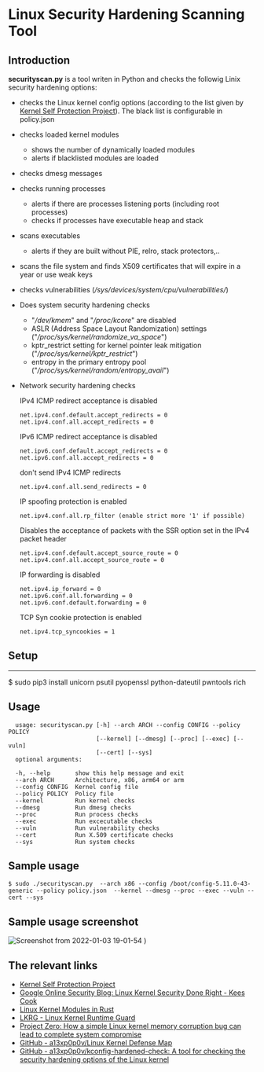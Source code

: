 # Linux Security Hardening Scanning Tool
## Introduction ##
**securityscan.py** is a tool writen in Python and checks the followig Linix security hardening options:
* checks the Linux kernel config options (according to the list given by [Kernel Self Protection Project](https://kernsec.org/wiki/index.php/Kernel_Self_Protection_Project)). The black list is configurable in policy.json
* checks loaded kernel modules
  * shows the number of dynamically loaded modules
  * alerts if blacklisted modules are loaded
* checks dmesg messages
* checks running processes
  * alerts if there are processes listening ports (including root processes)
  * checks if processes have executable heap and stack
* scans executables
  * alerts if they are built without PIE, relro, stack protectors,..
* scans the file system and finds X509 certificates that will expire in a year or use weak keys
* checks vulnerabilities (*/sys/devices/system/cpu/vulnerabilities/*)
* Does system security hardening checks
  * "*/dev/kmem*" and "*/proc/kcore*" are disabled
  * ASLR (Address Space Layout Randomization) settings ("*/proc/sys/kernel/randomize_va_space*")
  * kptr_restrict setting for kernel pointer leak mitigation ("*/proc/sys/kernel/kptr_restrict*")
  * entropy in the primary entropy pool ("*/proc/sys/kernel/random/entropy_avail*")
* Network security hardening checks
    
    IPv4 ICMP redirect acceptance is disabled
    
      net.ipv4.conf.default.accept_redirects = 0
      net.ipv4.conf.all.accept_redirects = 0
    
    IPv6 ICMP redirect acceptance is disabled
      
      net.ipv6.conf.default.accept_redirects = 0
      net.ipv6.conf.all.accept_redirects = 0
    
    don't send IPv4 ICMP redirects
        
      net.ipv4.conf.all.send_redirects = 0    
    
    IP spoofing protection is enabled  
        
      net.ipv4.conf.all.rp_filter (enable strict more '1' if possible)      

    Disables the acceptance of packets with the SSR option set in the IPv4 packet header

      net.ipv4.conf.default.accept_source_route = 0
      net.ipv4.conf.all.accept_source_route = 0

    IP forwarding is disabled
      
      net.ipv4.ip_forward = 0
      net.ipv6.conf.all.forwarding = 0
      net.ipv6.conf.default.forwarding = 0

    TCP Syn cookie protection is enabled

      net.ipv4.tcp_syncookies = 1

## Setup
---
$ sudo pip3 install unicorn psutil pyopenssl python-dateutil pwntools rich 

## Usage
      usage: securityscan.py [-h] --arch ARCH --config CONFIG --policy POLICY
                             [--kernel] [--dmesg] [--proc] [--exec] [--vuln]
                             [--cert] [--sys]
      optional arguments:
    
      -h, --help       show this help message and exit
      --arch ARCH      Architecture, x86, arm64 or arm
      --config CONFIG  Kernel config file
      --policy POLICY  Policy file
      --kernel         Run kernel checks
      --dmesg          Run dmesg checks
      --proc           Run process checks
      --exec           Run excecutable checks
      --vuln           Run vulnerability checks
      --cert           Run X.509 certificate checks
      --sys            Run system checks

## Sample usage ##
    $ sudo ./securityscan.py  --arch x86 --config /boot/config-5.11.0-43-generic --policy policy.json  --kernel --dmesg --proc --exec --vuln --cert --sys

## Sample usage screenshot

![Screenshot from 2022-01-03 19-01-54](https://user-images.githubusercontent.com/5366714/147958858-7b9328e8-ca4e-42e8-9ebb-59e29f9ed29d.png)
)

## The relevant links ##
* [Kernel Self Protection Project](https://kernsec.org/wiki/index.php/Kernel_Self_Protection_Project)
* [Google Online Security Blog: Linux Kernel Security Done Right - Kees Cook](https://security.googleblog.com/2021/08/linux-kernel-security-done-right.html)
* [Linux Kernel Modules in Rust](https://static.sched.com/hosted_files/lssna19/d6/kernel-modules-in-rust-lssna2019.pdf)
* [LKRG - Linux Kernel Runtime Guard](https://www.openwall.com/lkrg/)
* [Project Zero: How a simple Linux kernel memory corruption bug can lead to complete system compromise](https://googleprojectzero.blogspot.com/2021/10/how-simple-linux-kernel-memory.html)
* [GitHub - a13xp0p0v/Linux Kernel Defense Map](https://github.com/a13xp0p0v/linux-kernel-defence-map)
* [GitHub - a13xp0p0v/kconfig-hardened-check: A tool for checking the security hardening options of the Linux kernel](https://github.com/a13xp0p0v/kconfig-hardened-check)
